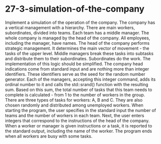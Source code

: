 # 27-3-simulation-of-the-company

Implement a simulation of the operation of the company.
The company has a vertical management with a hierarchy.
There are main workers, subordinates, divided into teams.
Each team has a middle manager.
The whole company is managed by the head of the company.
All employees, including the manager, have names.
The head of the company performs strategic management.
It determines the main vector of movement - the tasks of the upper level.
Middle managers break these tasks into subtasks and distribute them to their subordinates.
Subordinates do the work.
The implementation of this logic should be simplified.
The company head indications come from standard input and are nothing more than integer identifiers.
These identifiers serve as the seed for the random number generator.
Each of the managers, accepting this integer command, adds its ordinal number to it and calls the std::srand() function with the resulting sum.
Based on this sum, the total number of tasks that this team needs to complete is calculated - from 1 to the number of workers in the group.
There are three types of tasks for workers: A, B and C.
They are also chosen randomly and distributed among unemployed workers.
When starting the program, the user specifies in the standard input the number of teams and the number of workers in each team.
Next, the user enters integers that correspond to the instructions of the head of the company.
When a worker or manager is given instructions or a task, it is reported to the standard output, including the name of the worker.
The program ends when all workers are busy with some tasks.
